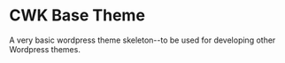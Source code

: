 # CWK Base Theme

A very basic wordpress theme skeleton--to be used for developing other Wordpress themes.